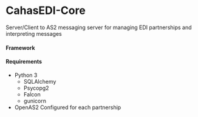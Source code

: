 # CahasEDI-Core

Server/Client to AS2 messaging server for managing EDI partnerships and interpreting messages

#### Framework

#### Requirements

* Python 3
    * SQLAlchemy
    * Psycopg2
    * Falcon
    * gunicorn
* OpenAS2 Configured for each partnership